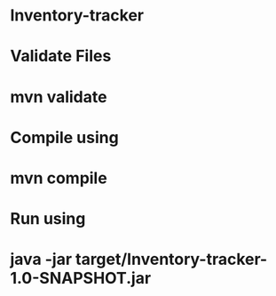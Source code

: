 # Inventory-tracker

# Validate Files
# mvn validate

# Compile using 
# mvn compile

# Run using
# java -jar target/Inventory-tracker-1.0-SNAPSHOT.jar